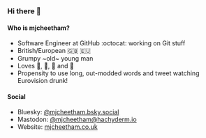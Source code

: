 ### Hi there 👋

#### Who is mjcheetham?

- Software Engineer at GitHub :octocat: working on Git stuff
- British/European :uk: :eu:
- Grumpy ~old~ young man
- Loves :wine_glass:, :clinking_glasses:, :beer: and :cheese:
- Propensity to use long, out-modded words and tweet watching Eurovision drunk!

#### Social

- Bluesky: [@mjcheetham.bsky.social](https://bsky.app/profile/mjcheetham.bsky.social)
- Mastodon: [@mjcheetham@hachyderm.io](https://hachyderm.io/@mjcheetham)
- Website: [mjcheetham.co.uk](https://mjcheetham.co.uk)
